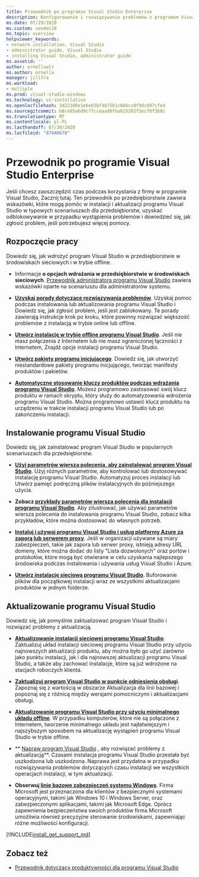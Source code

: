 ```yaml
---
title: Przewodnik po programie Visual Studio Enterprise
description: Konfigurowanie i rozwiązywanie problemów z programem Visual Studio w środowisku przedsiębiorstwa.
ms.date: 07/29/2020
ms.custom: seodec18
ms.topic: overview
helpviewer_keywords:
- network installation, Visual Studio
- administrator guide, Visual Studio
- installing Visual Studio, administrator guide
ms.assetid: ''
author: ornellaalt
ms.author: ornella
manager: jillfra
ms.workload:
- multiple
ms.prod: visual-studio-windows
ms.technology: vs-installation
ms.openlocfilehash: 3d223d6e1e6ed3bf4b75b1c66bcc0f9dc897cfed
ms.sourcegitcommit: b8ce85a6d9c7fcceaad0fba625202f5ecf8f368c
ms.translationtype: MT
ms.contentlocale: pl-PL
ms.lasthandoff: 07/30/2020
ms.locfileid: "87440678"
---
```

# <a name="visual-studio-enterprise-guide"></a>Przewodnik po programie Visual Studio Enterprise
Jeśli chcesz zaoszczędzić czas podczas korzystania z firmy w programie Visual Studio, Zacznij tutaj. Ten przewodnik po przedsiębiorstwie zawiera wskazówki, które mogą pomóc w instalacji i aktualizacji programu Visual Studio w typowych scenariuszach dla przedsiębiorstw, uzyskać odblokowywanie w przypadku wystąpienia problemów i dowiedzieć się, jak zgłosić problem, jeśli potrzebujesz więcej pomocy. 

## <a name="get-started"></a>Rozpoczęcie pracy 
Dowiedz się, jak wdrożyć program Visual Studio w przedsiębiorstwie w środowiskach sieciowych i w trybie offline. 

- Informacje **o opcjach wdrażania w przedsiębiorstwie w środowiskach sieciowych**. [Przewodnik administratora programu Visual Studio](visual-studio-administrator-guide.md) zawiera wskazówki oparte na scenariuszu dla administratorów systemu. 

- **[Uzyskaj porady dotyczące rozwiązywania problemów](troubleshooting-installation-issues.md)**. Uzyskaj pomoc podczas instalowania lub aktualizowania programu Visual Studio i Dowiedz się, jak zgłosić problem, jeśli jest zablokowany. Te porady zawierają instrukcje krok po kroku, które powinny rozwiązać większość problemów z instalacją w trybie online lub offline. 

- **[Utwórz instalację w trybie offline programu Visual Studio](create-an-offline-installation-of-visual-studio.md)**. Jeśli nie masz połączenia z Internetem lub nie masz ograniczonej łączności z Internetem, Znajdź opcje instalacji programu Visual Studio. 

- **[Utwórz pakiety programu inicjującego](../deployment/creating-bootstrapper-packages.md)**. Dowiedz się, jak utworzyć niestandardowe pakiety programu inicjującego, tworząc manifesty produktów i pakietów. 

- **[Automatyczne stosowanie kluczy produktów podczas wdrażania programu Visual Studio](automatically-apply-product-keys-when-deploying-visual-studio.md)**. Możesz programowo zastosować swój klucz produktu w ramach skryptu, który służy do automatyzowania wdrożenia programu Visual Studio. Można programowo ustawić klucz produktu na urządzeniu w trakcie instalacji programu Visual Studio lub po zakończeniu instalacji. 

## <a name="install-visual-studio"></a>Instalowanie programu Visual Studio 

Dowiedz się, jak zainstalować program Visual Studio w popularnych scenariuszach dla przedsiębiorstw. 

- **[Użyj parametrów wiersza polecenia, aby zainstalować program Visual Studio](use-command-line-parameters-to-install-visual-studio.md)**. Użyj różnych parametrów, aby kontrolować lub dostosowywać instalację programu Visual Studio. Automatyzuj proces instalacji lub Utwórz pamięć podręczną plików instalacyjnych do późniejszego użycia. 

- **Zobacz [przykłady parametrów wiersza polecenia dla instalacji programu Visual Studio](command-line-parameter-examples.md)**. Aby zilustrować, jak używać parametrów wiersza polecenia do instalowania programu Visual Studio, zobacz kilka przykładów, które można dostosować do własnych potrzeb. 

- **[Instaluj i używaj programu Visual Studio i usług platformy Azure za zaporą lub serwerem proxy](install-and-use-visual-studio-behind-a-firewall-or-proxy-server.md)**. Jeśli w organizacji używane są miary zabezpieczeń, takie jak zapora lub serwer proxy, istnieją adresy URL domeny, które można dodać do listy "Lista dozwolonych" oraz portów i protokołów, które mogą być otwierane w celu uzyskania najlepszego środowiska podczas instalowania i używania usług Visual Studio i Azure. 

- **[Utwórz instalację sieciową programu Visual Studio](create-a-network-installation-of-visual-studio.md)**. Buforowanie plików dla początkowej instalacji wraz ze wszystkimi aktualizacjami produktów w jednym folderze.  

## <a name="update-visual-studio"></a>Aktualizowanie programu Visual Studio 

Dowiedz się, jak pomyślnie zaktualizować program Visual Studio i rozwiązać problemy z aktualizacją. 

- **[Aktualizowanie instalacji sieciowej programu Visual Studio](update-a-network-installation-of-visual-studio.md)**. Zaktualizuj układ instalacji sieciowej programu Visual Studio przy użyciu najnowszych aktualizacji produktu, aby można było go użyć zarówno jako punktu instalacji, jak i dla najnowszej aktualizacji programu Visual Studio, a także aby zachować instalacje, które są już wdrożone na stacjach roboczych klienta.

- **[Zaktualizuj program Visual Studio w punkcie odniesienia obsługi](update-servicing-baseline.md)**. Zapoznaj się z wartością w obszarze Aktualizacja dla linii bazowej i popoznaj się z różnicą między wersjami pomocniczymi i aktualizacjami obsługi. 

- **[Aktualizowanie programu Visual Studio przy użyciu minimalnego układu offline](update-minimal-layout.md)**. W przypadku komputerów, które nie są połączone z Internetem, tworzenie minimalnego układu jest najłatwiejszym i najszybszym sposobem na aktualizację wystąpień programu Visual Studio w trybie offline.

- ** [Napraw program Visual Studio](repair-visual-studio.md) , aby rozwiązać problemy z aktualizacją**. Czasami instalacja programu Visual Studio przestała być uszkodzona lub uszkodzona. Naprawa jest przydatna w przypadku rozwiązywania problemów dotyczących czasu instalacji we wszystkich operacjach instalacji, w tym aktualizacji. 

- **Obserwuj [linie bazowe zabezpieczeń systemu Windows](https://docs.microsoft.com/windows/security/threat-protection/windows-security-baselines)**. Firma Microsoft jest przeznaczona dla klientów z bezpiecznymi systemami operacyjnymi, takimi jak Windows 10 i Windows Server, oraz zabezpieczonymi aplikacjami, takimi jak Microsoft Edge. Oprócz zapewnienia bezpieczeństwa swoich produktów firma Microsoft umożliwia również precyzyjne sterowanie środowiskami, zapewniając różne możliwości konfiguracji. 

[!INCLUDE[install_get_support_md](includes/install_get_support_md.md)]

## <a name="see-also"></a>Zobacz też 

- [Przewodnik dotyczący produktywności dla programu Visual Studio](../ide/productivity-features.md)



